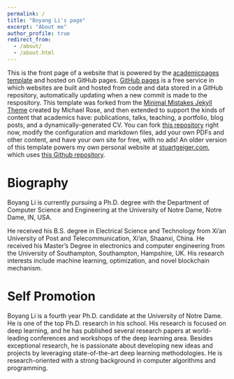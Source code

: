 ```yaml
---
permalink: /
title: "Boyang Li's page"
excerpt: "About me"
author_profile: true
redirect_from: 
  - /about/
  - /about.html
---
```


This is the front page of a website that is powered by the [academicpages template](https://github.com/academicpages/academicpages.github.io) and hosted on GitHub pages. [GitHub pages](https://pages.github.com) is a free service in which websites are built and hosted from code and data stored in a GitHub repository, automatically updating when a new commit is made to the respository. This template was forked from the [Minimal Mistakes Jekyll Theme](https://mmistakes.github.io/minimal-mistakes/) created by Michael Rose, and then extended to support the kinds of content that academics have: publications, talks, teaching, a portfolio, blog posts, and a dynamically-generated CV. You can fork [this repository](https://github.com/academicpages/academicpages.github.io) right now, modify the configuration and markdown files, add your own PDFs and other content, and have your own site for free, with no ads! An older version of this template powers my own personal website at [stuartgeiger.com](http://stuartgeiger.com), which uses [this Github repository](https://github.com/staeiou/staeiou.github.io).

Biography
======
Boyang Li is currently pursuing a Ph.D. degree with the Department of 
Computer Science and Engineering at the University of Notre Dame, Notre Dame, IN, USA. 

He received his B.S. degree in Electrical Science and Technology from Xi’an University of Post and Telecommunication, Xi’an, Shaanxi, China. He received his Master’s Degree in electronics and computer engineering from the University of Southampton, Southampton, Hampshire, UK. His research interests include machine learning, optimization, and novel blockchain mechanism.

Self Promotion
======
Boyang Li is a fourth year Ph.D. candidate at the University of Notre Dame. He is one of the top Ph.D. research in his school. His research is focused on deep learning, and he has published several research papers at world-leading conferences and workshops of the deep learning area. Besides exceptional research, he is passionate about developing new ideas and projects by leveraging state-of-the-art deep learning methodologies. He is research-oriented with a strong background in computer algorithms and programming.  